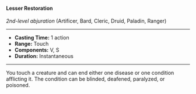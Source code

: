 #### Lesser Restoration
*2nd-level abjuration* (Artificer, Bard, Cleric, Druid, Paladin, Ranger)
___
- **Casting Time:** 1 action
- **Range:** Touch
- **Components:** V, S
- **Duration:** Instantaneous
---
You touch a creature and can end either one disease or one condition afflicting it. The condition can be blinded, deafened, paralyzed, or poisoned.